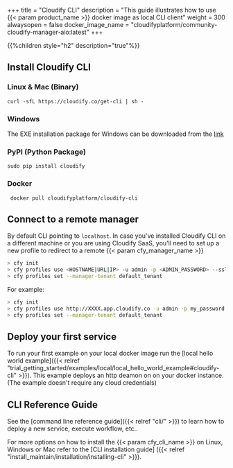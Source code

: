 +++
title = "Cloudify CLI"
description = "This guide illustrates how to use {{< param product_name >}} docker image as local CLI client"
weight = 300
alwaysopen = false
docker_image_name = "cloudifyplatform/community-cloudify-manager-aio:latest"
+++

{{%children style="h2" description="true"%}}


## Install Cloudify CLI

### Linux & Mac (Binary)
```
curl -sfL https://cloudify.co/get-cli | sh -
```
### Windows

The EXE installation package for Windows can be downloaded from the [link](https://repository.cloudifysource.org/cloudify/6.4.0/ga-release/cloudify-windows-cli_6.4.0-ga.exe)

### PyPI (Python Package)

```
sudo pip install cloudify
```
### Docker
```
 docker pull cloudifyplatform/cloudify-cli
```

## Connect to a remote manager

By default CLI pointing to `localhost`. In case you've installed Cloudify CLI on a different machine or you are using Cloudify SaaS, you'll need to set up a new profile to redirect to a remote {{< param cfy_manager_name >}}

```bash
> cfy init
> cfy profiles use <HOSTNAME|URL|IP> -u admin -p <ADMIN_PASSWORD> --ssl
> cfy profiles set --manager-tenant default_tenant
```

For example:

```bash
> cfy init
> cfy profiles use http://XXXX.app.cloudify.co -u admin -p my_password --ssl
> cfy profiles set --manager-tenant default_tenant
```


## Deploy your first service

To run your first example on your local docker image run the [local hello world example]({{< relref "trial_getting_started/examples/local/local_hello_world_example#cloudify-cli" >}}).
This example deploys an http deamon on on your docker instance. (The example doesn't require any cloud credentials)

## CLI Reference Guide

See the [command line reference guide]({{< relref "cli/" >}}) to learn how to deploy a new service, execute workflow, etc..

For more options on how to install the {{< param cfy_cli_name >}} on Linux, Windows or Mac refer to the [CLI installation guide] ({{< relref "install_maintain/installation/installing-cli" >}}).
